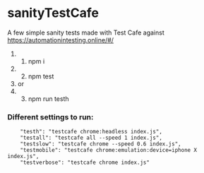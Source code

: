 # sanityTestCafe

A few simple sanity tests made with Test Cafe against https://automationintesting.online/#/

1. 1. npm i
2. 2. npm test
3. or
4. 3. npm run testh

### Different settings to run:

```
    "testh": "testcafe chrome:headless index.js",
    "testall": "testcafe all --speed 1 index.js",
    "testslow": "testcafe chrome --speed 0.6 index.js",
    "testmobile": "testcafe chrome:emulation:device=iphone X index.js",
    "testverbose": "testcafe chrome index.js" 
```